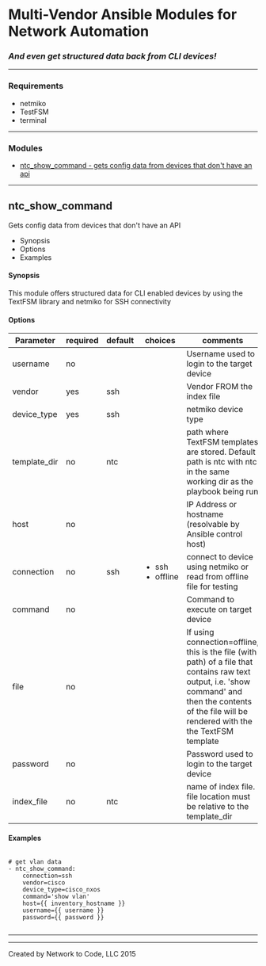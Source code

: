 # Multi-Vendor Ansible Modules for Network Automation
### *And even get structured data back from CLI devices!*

---
### Requirements
* netmiko
* TestFSM
* terminal

---
### Modules

  * [ntc_show_command - gets config data from devices that don't have an api](#ntc_show_command)

---

## ntc_show_command
Gets config data from devices that don't have an API

  * Synopsis
  * Options
  * Examples

#### Synopsis
 This module offers structured data for CLI enabled devices by using the TextFSM library and netmiko for SSH connectivity

#### Options

| Parameter     | required    | default  | choices    | comments |
| ------------- |-------------| ---------|----------- |--------- |
| username  |   no  |  | <ul></ul> |  Username used to login to the target device  |
| vendor  |   yes  |  ssh  | <ul></ul> |  Vendor FROM the index file  |
| device_type  |   yes  |  ssh  | <ul></ul> |  netmiko device type  |
| template_dir  |   no  |  ntc  | <ul></ul> |  path where TextFSM templates are stored. Default path is ntc with ntc in the same working dir as the playbook being run  |
| host  |   no  |  | <ul></ul> |  IP Address or hostname (resolvable by Ansible control host)  |
| connection  |   no  |  ssh  | <ul> <li>ssh</li>  <li>offline</li> </ul> |  connect to device using netmiko or read from offline file for testing  |
| command  |   no  |  | <ul></ul> |  Command to execute on target device  |
| file  |   no  |  | <ul></ul> |  If using connection=offline, this is the file (with path) of a file that contains raw text output, i.e. 'show command' and then the contents of the file will be rendered with the the TextFSM template  |
| password  |   no  |  | <ul></ul> |  Password used to login to the target device  |
| index_file  |   no  |  ntc  | <ul></ul> |  name of index file.  file location must be relative to the template_dir  |


 
#### Examples

```

# get vlan data
- ntc_show_command:
    connection=ssh
    vendor=cisco
    device_type=cisco_nxos
    command='show vlan'
    host={{ inventory_hostname }}
    username={{ username }}
    password={{ password }}


```



---


---
Created by Network to Code, LLC
2015
